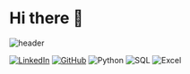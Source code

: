 # Hi there 👋
![header](https://capsule-render.vercel.app/api?type=rounded&color=DEE3E0&height=100&section=header&text=Gabriel%20Vilela%20-%20BIM%20Architect%20+%20future%20Data%20Scientist&fontSize=25&fontcolor=3E4540)

[![LinkedIn](https://img.shields.io/badge/LinkedIn-0077B5?style=for-the-badge&logo=linkedin&logoColor=white)](https://www.linkedin.com/in/gabriel-fvilela/) [![GitHub](https://img.shields.io/badge/GitHub-100000?style=for-the-badge&logo=github&logoColor=white)](https://github.com/gbrfvilela) 
![Python](https://img.shields.io/badge/python-3670A0?style=for-the-badge&logo=python&logoColor=ffdd54)
![SQL](https://img.shields.io/badge/-SQL-0D1117?style=for-the-badge&logo=SQL&logoColor=0D1117)
![Excel](https://img.shields.io/badge/-EXCEL-1D6f42?style=for-the-badge&logo=SQL&logoColor=0D1117)



<!--
**gbrfvilela/gbrfvilela** is a ✨ _special_ ✨ repository because its `README.md` (this file) appears on your GitHub profile.

Here are some ideas to get you started:

- 🔭 I’m currently working on ...
- 🌱 I’m currently learning ...
- 👯 I’m looking to collaborate on ...
- 🤔 I’m looking for help with ...
- 💬 Ask me about ...
- 📫 How to reach me: ...
- 😄 Pronouns: ...
- ⚡ Fun fact: ...
-->

